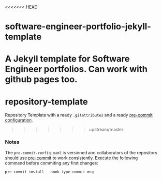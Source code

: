 <<<<<<< HEAD
# software-engineer-portfolio-jekyll-template

A Jekyll template for Software Engineer portfolios. Can work with github pages too.
=======
# repository-template

Repository Template with a ready ``.gitattributes`` and a ready [pre-commit configuration](https://pre-commit.com/hooks.html).
>>>>>>> upstream/master

### Notes
The ``pre-commit-config.yaml`` is versioned and collaborators of the repository should use [pre-commit](https://pre-commit.com/) to work consistently.
Execute the following command before commiting any first changes:

```console
pre-commit install --hook-type commit-msg
```
